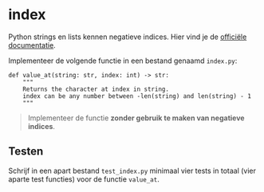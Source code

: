 # index

Python strings en lists kennen negatieve indices. Hier vind je de [officiële documentatie](https://docs.python.org/3/faq/programming.html#what-s-a-negative-index).

Implementeer de volgende functie in een bestand genaamd `index.py`:

    def value_at(string: str, index: int) -> str:
        """
        Returns the character at index in string.
        index can be any number between -len(string) and len(string) - 1
        """

> Implementeer de functie **zonder gebruik te maken van negatieve indices**.


## Testen

Schrijf in een apart bestand `test_index.py` minimaal vier tests in totaal (vier aparte test functies) voor de functie `value_at`.